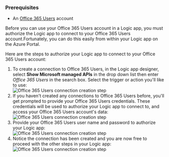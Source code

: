### <a name="prerequisites"></a>Prerequisites
* An [Office 365 Users](https://office365.com) account  

Before you can use your Office 365 Users account in a Logic app, you must authorize the Logic app to connect to your Office 365 Users account.Fortunately, you can do this easily from within your Logic app on the Azure Portal.  

Here are the steps to authorize your Logic app to connect to your Office 365 Users account:  

1. To create a connection to Office 365 Users, in the Logic app designer, select **Show Microsoft managed APIs** in the drop down list then enter *Office 365 Users* in the search box. Select the trigger or action you'll like to use:  
   ![Office 365 Users connection creation step](https://docstestmedia1.blob.core.windows.net/azure-media/includes/media/connectors-create-api-office365users/office365users-1.png)  
2. If you haven't created any connections to Office 365 Users before, you'll get prompted to provide your Office 365 Users credentials. These credentials will be used to authorize your Logic app to connect to, and access your Office 365 Users account's data:  
   ![Office 365 Users connection creation step](https://docstestmedia1.blob.core.windows.net/azure-media/includes/media/connectors-create-api-office365users/office365users-2.png)  
3. Provide your Office 365 Users user name and password to authorize your Logic app:  
   ![Office 365 Users connection creation step](https://docstestmedia1.blob.core.windows.net/azure-media/includes/media/connectors-create-api-office365users/office365users-3.png)  
4. Notice the connection has been created and you are now free to proceed with the other steps in your Logic app:  
   ![Office 365 Users connection creation step](https://docstestmedia1.blob.core.windows.net/azure-media/includes/media/connectors-create-api-office365users/office365users-4.png)  





